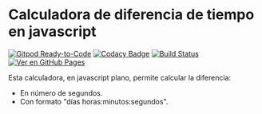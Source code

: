 # Calculadora de diferencia de tiempo en javascript

[![Gitpod Ready-to-Code](https://img.shields.io/badge/Gitpod-Ready--to--Code-blue?logo=gitpod)](https://gitpod.io/#https://github.com/ojgarciab/diferencia-de-tiempo-en-javascript)
[![Codacy Badge](https://api.codacy.com/project/badge/Grade/9b7a223bad0741c29d6aec2491acdb2c)](https://www.codacy.com/manual/ojgarciab/diferencia-de-tiempo-en-javascript)
[![Build Status](https://travis-ci.com/ojgarciab/diferencia-de-tiempo-en-javascript.svg?branch=master)](https://travis-ci.com/ojgarciab/diferencia-de-tiempo-en-javascript)
[![Ver en GitHub Pages](http://img.shields.io/badge/%F0%9F%8C%8D%20Enlace-Ver%20en%20GitHub%20Pages-blue)](https://ojgarciab.github.io/diferencia-de-tiempo-en-javascript/)

Esta calculadora, en javascript plano, permite calcular la diferencia:
*   En número de segundos.
*   Con formato "días horas:minutos:segundos".
